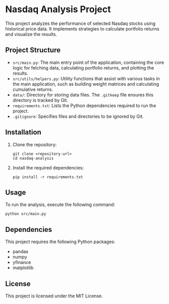 # Nasdaq Analysis Project

This project analyzes the performance of selected Nasdaq stocks using historical price data. It implements strategies to calculate portfolio returns and visualize the results.

## Project Structure

- `src/main.py`: The main entry point of the application, containing the core logic for fetching data, calculating portfolio returns, and plotting the results.
- `src/utils/helpers.py`: Utility functions that assist with various tasks in the main application, such as building weight matrices and calculating cumulative returns.
- `data/`: Directory for storing data files. The `.gitkeep` file ensures this directory is tracked by Git.
- `requirements.txt`: Lists the Python dependencies required to run the project.
- `.gitignore`: Specifies files and directories to be ignored by Git.

## Installation

1. Clone the repository:
   ```
   git clone <repository-url>
   cd nasdaq-analysis
   ```

2. Install the required dependencies:
   ```
   pip install -r requirements.txt
   ```

## Usage

To run the analysis, execute the following command:
```
python src/main.py
```

## Dependencies

This project requires the following Python packages:
- pandas
- numpy
- yfinance
- matplotlib

## License

This project is licensed under the MIT License.